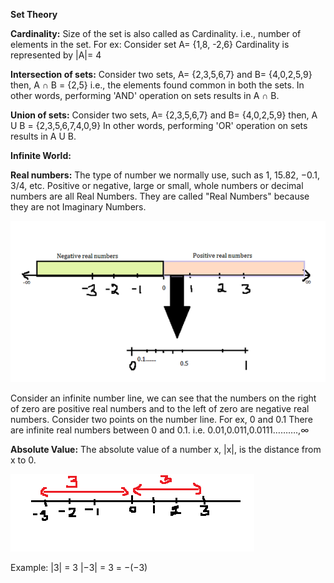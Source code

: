 **Set Theory**

**Cardinality:** Size of the set is also called as Cardinality.
i.e., number of elements in the set.
For ex:
Consider set A= {1,8, -2,6}
Cardinality is represented by |A|= 4

**Intersection of sets:**
Consider two sets, A= {2,3,5,6,7} and B= {4,0,2,5,9}
then, A ∩ B = {2,5} i.e., the elements found common in both the sets.
In other words, performing 'AND' operation on sets results in A ∩ B.

**Union of sets:**
Consider two sets, A= {2,3,5,6,7} and B= {4,0,2,5,9}
then, A U B = {2,3,5,6,7,4,0,9} 
In other words, performing 'OR' operation on sets results in A U B.


**Infinite World:**

**Real numbers:** The type of number we normally use, such as 1, 15.82, −0.1, 3/4, etc. Positive or negative, large or small, whole numbers or decimal numbers are all Real Numbers. They are called "Real Numbers" because they are not Imaginary Numbers.

![realNumbers](Images/realNumbers.png)

Consider an infinite number line, we can see that the numbers on the right of zero are positive real numbers and to the left of zero are negative real numbers.
Consider two points on the number line. For ex, 0 and 0.1
There are infinite real numbers between 0 and 0.1. i.e. 0.01,0.011,0.0111……….,∞
 
**Absolute Value:**
The absolute value of a number x, |x|, is the distance from x to 0.

![absoluteValue](Images/absoluteValue.png)
                                
Example:
|3| = 3
|−3| = 3 = −(−3)

